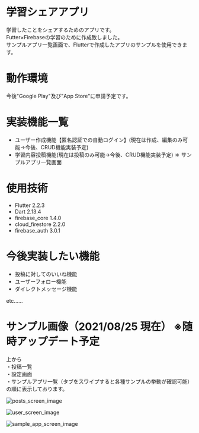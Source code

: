 # 学習シェアアプリ

学習したことをシェアするためのアプリです。  
Futter×Firebaseの学習のために作成致しました。  
サンプルアプリ一覧画面で、Flutterで作成したアプリのサンプルを使用できます。

# 動作環境
 
今後"Google Play"及び"App Store"に申請予定です。

# 実装機能一覧

* ユーザー作成機能【匿名認証での自動ログイン】(現在は作成、編集のみ可能→今後、CRUD機能実装予定) 
* 学習内容投稿機能(現在は投稿のみ可能→今後、CRUD機能実装予定)
＊ サンプルアプリ一覧画面

# 使用技術

* Flutter 2.2.3
* Dart 2.13.4
* firebase_core 1.4.0
* cloud_firestore 2.2.0
* firebase_auth 3.0.1

# 今後実装したい機能

* 投稿に対してのいいね機能
* ユーザーフォロー機能
* ダイレクトメッセージ機能  

etc......

# サンプル画像（2021/08/25 現在） ※随時アップデート予定

上から  
・投稿一覧  
・設定画面  
・サンプルアプリ一覧（タブをスワイプすると各種サンプルの挙動が確認可能）  
の順に表示しております。

![posts_screen_image](https://user-images.githubusercontent.com/49052894/130783520-4c87e6eb-8f2f-47a5-85d6-47ce85310030.png)

![user_screen_image](https://user-images.githubusercontent.com/49052894/130783595-13798a8d-1e65-48ab-898d-fdb6a8402fe1.png)

![sample_app_screen_image](https://user-images.githubusercontent.com/49052894/130783540-8e7104c5-f1d4-4f71-9ee5-9501faa1bbd1.png)

